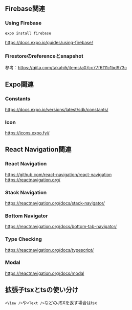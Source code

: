 ## Firebase関連

### Using Firebase
```
expo install firebase
```
https://docs.expo.io/guides/using-firebase/

### Firestoreのreferenceとsnapshot
参考：https://qiita.com/takahi5/items/a07cc77f6f11c1bd973c

## Expo関連
### Constants
https://docs.expo.io/versions/latest/sdk/constants/

### Icon
https://icons.expo.fyi/

## React Navigation関連
### React Navigation
https://github.com/react-navigation/react-navigation
https://reactnavigation.org/

### Stack Navigation
https://reactnavigation.org/docs/stack-navigator/

### Bottom Navigator
https://reactnavigation.org/docs/bottom-tab-navigator/

### Type Checking
https://reactnavigation.org/docs/typescript/

### Modal
https://reactnavigation.org/docs/modal

## 拡張子tsxとtsの使い分け
```<View />```や```<Text />```などのJSXを返す場合はtsx